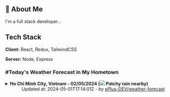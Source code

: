 ## 🚀 About Me
I'm a full stack developer...


## Tech Stack

**Client:** React, Redux, TailwindCSS

**Server:** Node, Express

### #Today's Weather Forecast in My Hometown



<details>
    <summary><b>Ho Chi Minh City, Vietnam - 02/05/2024 (<img src="https://cdn.weatherapi.com/weather/64x64/day/176.png" /> Patchy rain nearby)</b>
    </summary>

    
<table>
    <tr>
        <th>Hour</th>
        <td>00:00</td><td>01:00</td><td>02:00</td><td>03:00</td><td>04:00</td><td>05:00</td><td>06:00</td><td>07:00</td><td>08:00</td><td>09:00</td><td>10:00</td><td>11:00</td><td>12:00</td><td>13:00</td><td>14:00</td><td>15:00</td><td>16:00</td><td>17:00</td><td>18:00</td><td>19:00</td><td>20:00</td><td>21:00</td><td>22:00</td><td>23:00</td>
    </tr>
    <tr>
        <th>Weather</th>
        <td><img src="https://cdn.weatherapi.com/weather/64x64/night/113.png"></img></td><td><img src="https://cdn.weatherapi.com/weather/64x64/night/116.png"></img></td><td><img src="https://cdn.weatherapi.com/weather/64x64/night/176.png"></img></td><td><img src="https://cdn.weatherapi.com/weather/64x64/night/176.png"></img></td><td><img src="https://cdn.weatherapi.com/weather/64x64/night/176.png"></img></td><td><img src="https://cdn.weatherapi.com/weather/64x64/night/116.png"></img></td><td><img src="https://cdn.weatherapi.com/weather/64x64/day/119.png"></img></td><td><img src="https://cdn.weatherapi.com/weather/64x64/day/119.png"></img></td><td><img src="https://cdn.weatherapi.com/weather/64x64/day/176.png"></img></td><td><img src="https://cdn.weatherapi.com/weather/64x64/day/113.png"></img></td><td><img src="https://cdn.weatherapi.com/weather/64x64/day/113.png"></img></td><td><img src="https://cdn.weatherapi.com/weather/64x64/day/113.png"></img></td><td><img src="https://cdn.weatherapi.com/weather/64x64/day/116.png"></img></td><td><img src="https://cdn.weatherapi.com/weather/64x64/day/116.png"></img></td><td><img src="https://cdn.weatherapi.com/weather/64x64/day/113.png"></img></td><td><img src="https://cdn.weatherapi.com/weather/64x64/day/113.png"></img></td><td><img src="https://cdn.weatherapi.com/weather/64x64/day/113.png"></img></td><td><img src="https://cdn.weatherapi.com/weather/64x64/day/113.png"></img></td><td><img src="https://cdn.weatherapi.com/weather/64x64/day/113.png"></img></td><td><img src="https://cdn.weatherapi.com/weather/64x64/night/113.png"></img></td><td><img src="https://cdn.weatherapi.com/weather/64x64/night/113.png"></img></td><td><img src="https://cdn.weatherapi.com/weather/64x64/night/116.png"></img></td><td><img src="https://cdn.weatherapi.com/weather/64x64/night/176.png"></img></td><td><img src="https://cdn.weatherapi.com/weather/64x64/night/200.png"></img></td>
    </tr>
    <tr>
        <th>Condition</th>
        <td width="200px">Clear </td><td width="200px">Partly cloudy</td><td width="200px">Patchy rain nearby</td><td width="200px">Patchy rain nearby</td><td width="200px">Patchy rain nearby</td><td width="200px">Partly Cloudy </td><td width="200px">Cloudy </td><td width="200px">Cloudy </td><td width="200px">Patchy rain nearby</td><td width="200px">Sunny</td><td width="200px">Sunny</td><td width="200px">Sunny</td><td width="200px">Partly Cloudy </td><td width="200px">Partly Cloudy </td><td width="200px">Sunny</td><td width="200px">Sunny</td><td width="200px">Sunny</td><td width="200px">Sunny</td><td width="200px">Sunny</td><td width="200px">Clear </td><td width="200px">Clear </td><td width="200px">Partly Cloudy </td><td width="200px">Patchy rain nearby</td><td width="200px">Thundery outbreaks in nearby</td>
    </tr>
    <tr>
        <th>Temperature</th>
        <td>29.7 °C</td><td>31 °C</td><td>29.3 °C</td><td>29 °C</td><td>28.8 °C</td><td>28.9 °C</td><td>29.4 °C</td><td>30.7 °C</td><td>31.6 °C</td><td>33 °C</td><td>35.2 °C</td><td>37.1 °C</td><td>38.4 °C</td><td>39 °C</td><td>39.2 °C</td><td>38.4 °C</td><td>36.7 °C</td><td>34.5 °C</td><td>32.2 °C</td><td>31.2 °C</td><td>30.6 °C</td><td>30.3 °C</td><td>30 °C</td><td>29.9 °C</td>
    </tr>
    <tr>
        <th>Wind</th>
        <td>15.8 kph</td><td>15.1 kph</td><td>11.5 kph</td><td>9.4 kph</td><td>9 kph</td><td>7.6 kph</td><td>6.8 kph</td><td>10.4 kph</td><td>12.6 kph</td><td>12.2 kph</td><td>12.6 kph</td><td>13.7 kph</td><td>15.1 kph</td><td>16.2 kph</td><td>18.4 kph</td><td>23.8 kph</td><td>25.2 kph</td><td>25.6 kph</td><td>23.4 kph</td><td>22 kph</td><td>19.8 kph</td><td>16.2 kph</td><td>16.2 kph</td><td>14.4 kph</td>
    </tr>
</table>

</details>

<div align="right">
    Updated at: 2024-05-01T17:14:01Z - by <a target="_blank"
        href="https://github.com/ePlus-DEV/weather-forecast">ePlus-DEV/weather-forecast</a>
</div>